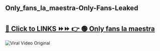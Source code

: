 
 ## Only_fans_la_maestra-Only-Fans-Leaked

# <h2><a href="https://clipsfans.com/Only_fans_la_maestra&ref=git">🔗 Click to LINKS ⏩⏩ 👉 🟢 Only fans la maestra </a></h2>

<a href="https://clipsfans.com/Only_fans_la_maestra&ref=git" rel="nofollow" data-target="animated-image.originalLink"><img src="https://i.ibb.co.com/xMMVF88/686577567.gif" alt="Viral Video Original" style="max-width: 100%; display: inline-block;" data-target="animated-image.originalImage"></a>
